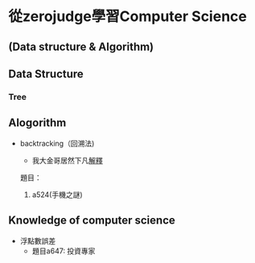 # 從zerojudge學習Computer Science 
(Data structure & Algorithm)
---
## Data Structure

### Tree


## Alogorithm
+ backtracking（回溯法)
    + 我大金哥居然下凡[解釋](https://www.youtube.com/watch?v=nrHTtjkYEyQ&ab_channel=FeisStudio)
    
    題目：
    1. a524(手機之謎)  

## Knowledge of computer science

+ 浮點數誤差
    + 題目a647: 投資專家
